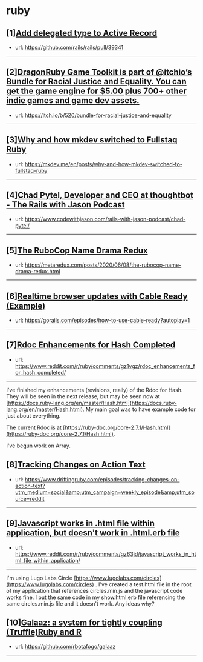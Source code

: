 # ruby
## [1][Add delegated type to Active Record](https://www.reddit.com/r/ruby/comments/gzkijl/add_delegated_type_to_active_record/)
- url: https://github.com/rails/rails/pull/39341
---

## [2][DragonRuby Game Toolkit is part of @itchio’s Bundle for Racial Justice and Equality. You can get the game engine for $5.00 plus 700+ other indie games and game dev assets.](https://www.reddit.com/r/ruby/comments/gzanb3/dragonruby_game_toolkit_is_part_of_itchios_bundle/)
- url: https://itch.io/b/520/bundle-for-racial-justice-and-equality
---

## [3][Why and how mkdev switched to Fullstaq Ruby](https://www.reddit.com/r/ruby/comments/gzk39n/why_and_how_mkdev_switched_to_fullstaq_ruby/)
- url: https://mkdev.me/en/posts/why-and-how-mkdev-switched-to-fullstaq-ruby
---

## [4][Chad Pytel, Developer and CEO at thoughtbot - The Rails with Jason Podcast](https://www.reddit.com/r/ruby/comments/gzlf0g/chad_pytel_developer_and_ceo_at_thoughtbot_the/)
- url: https://www.codewithjason.com/rails-with-jason-podcast/chad-pytel/
---

## [5][The RuboCop Name Drama Redux](https://www.reddit.com/r/ruby/comments/gywwmr/the_rubocop_name_drama_redux/)
- url: https://metaredux.com/posts/2020/06/08/the-rubocop-name-drama-redux.html
---

## [6][Realtime browser updates with Cable Ready (Example)](https://www.reddit.com/r/ruby/comments/gyzv92/realtime_browser_updates_with_cable_ready_example/)
- url: https://gorails.com/episodes/how-to-use-cable-ready?autoplay=1
---

## [7][Rdoc Enhancements for Hash Completed](https://www.reddit.com/r/ruby/comments/gz1vgz/rdoc_enhancements_for_hash_completed/)
- url: https://www.reddit.com/r/ruby/comments/gz1vgz/rdoc_enhancements_for_hash_completed/
---
I've finished my enhancements (revisions, really) of the Rdoc for Hash.  They will be seen in the next release, but may be seen now at [https://docs.ruby-lang.org/en/master/Hash.html](https://docs.ruby-lang.org/en/master/Hash.html).  My main goal was to have example code for just about everything.

The current Rdoc is at [https://ruby-doc.org/core-2.7.1/Hash.html](https://ruby-doc.org/core-2.7.1/Hash.html).

I've begun work on Array.
## [8][Tracking Changes on Action Text](https://www.reddit.com/r/ruby/comments/gyxurg/tracking_changes_on_action_text/)
- url: https://www.driftingruby.com/episodes/tracking-changes-on-action-text?utm_medium=social&amp;utm_campaign=weekly_episode&amp;utm_source=reddit
---

## [9][Javascript works in .html file within application, but doesn't work in .html.erb file](https://www.reddit.com/r/ruby/comments/gz63jd/javascript_works_in_html_file_within_application/)
- url: https://www.reddit.com/r/ruby/comments/gz63jd/javascript_works_in_html_file_within_application/
---
 I'm using Lugo Labs Circle [https://www.lugolabs.com/circles](https://www.lugolabs.com/circles) . I've created a test.html file in the root of my application that references circles.min.js and the javascript code works fine. I put the same code in my show.html.erb file referencing the same circles.min.js file and it doesn't work. Any ideas why?
## [10][Galaaz: a system for tightly coupling (Truffle)Ruby and R](https://www.reddit.com/r/ruby/comments/gyolnv/galaaz_a_system_for_tightly_coupling_truffleruby/)
- url: https://github.com/rbotafogo/galaaz
---

